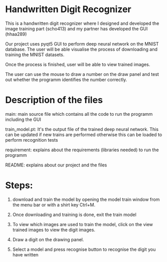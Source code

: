 Handwritten Digit Recognizer
==============================

This is a handwritten digit recognizer where I designed and developed the image training part (scho413) and my partner has developed the GUI (hhaa289)

Our project uses pyqt5 GUI to perform deep neural network on the MNIST database. The user will be able visualise the process of downloading and training the MNIST datasets. 

Once the process is finished, user will be able to view trained images.

The user can use the mouse to draw a number on the draw panel and test out whether the programm identifies the number correctly.

Description of the files
===========================

main: main source file which contains all the code to run the programm including the GUI

train_model.pt: It's the output file of the trained deep neural network. This can be updated if new trains are performed otherwise this can be loaded to perform recognition tests

requirement: explains about the requirements (libraries needed) to run the programm

README: explains about our project and the files 

Steps:
=======

1. download and train the model by opening the model train window from the menu bar or with a shirt key Ctrl+M. 

2. Once downloading and training is done, exit the train model

3. To view which images are used to train the model, click on the view trained images to view the digit images.

4. Draw a digit on the drawing panel. 

5. Select a model and press recognise button to recognise the digit you have written 


